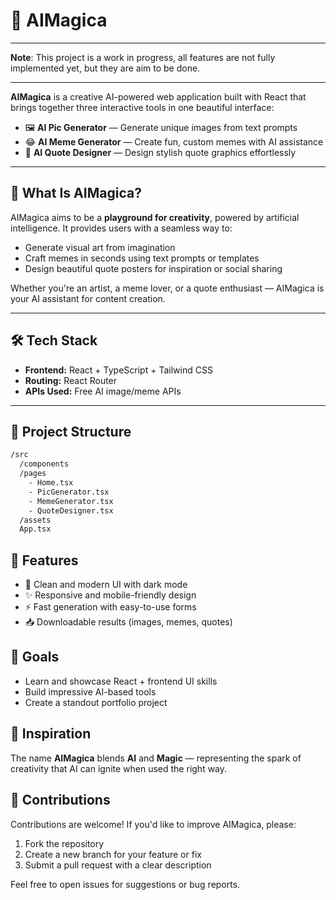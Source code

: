 # 🎨 AIMagica

---

**Note**: This project is a work in progress, all features are not fully implemented yet, but they are aim to be done.

---

**AIMagica** is a creative AI-powered web application built with React that brings together three interactive tools in one beautiful interface:

- 🖼️ **AI Pic Generator** — Generate unique images from text prompts
- 😂 **AI Meme Generator** — Create fun, custom memes with AI assistance
- 💬 **AI Quote Designer** — Design stylish quote graphics effortlessly

---

## 🚀 What Is AIMagica?

AIMagica aims to be a **playground for creativity**, powered by artificial intelligence. It provides users with a seamless way to:

- Generate visual art from imagination
- Craft memes in seconds using text prompts or templates
- Design beautiful quote posters for inspiration or social sharing

Whether you're an artist, a meme lover, or a quote enthusiast — AIMagica is your AI assistant for content creation.

---

## 🛠️ Tech Stack

- **Frontend:** React + TypeScript + Tailwind CSS
- **Routing:** React Router
- **APIs Used:** Free AI image/meme APIs

---

## 📁 Project Structure

```bash
/src
  /components
  /pages
    - Home.tsx
    - PicGenerator.tsx
    - MemeGenerator.tsx
    - QuoteDesigner.tsx
  /assets
  App.tsx
```

## 🌟 Features
- 🎨 Clean and modern UI with dark mode
- ✨ Responsive and mobile-friendly design
- ⚡ Fast generation with easy-to-use forms
- 📥 Downloadable results (images, memes, quotes)

## 📌 Goals
- Learn and showcase React + frontend UI skills
- Build impressive AI-based tools
- Create a standout portfolio project

## 🧠 Inspiration
The name **AIMagica** blends **AI** and **Magic** — representing the spark of creativity that AI can ignite when used the right way.


## 🤝 Contributions

Contributions are welcome! If you'd like to improve AIMagica, please:

1. Fork the repository
2. Create a new branch for your feature or fix
3. Submit a pull request with a clear description

Feel free to open issues for suggestions or bug reports.